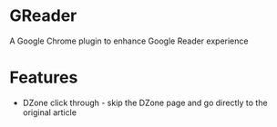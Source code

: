 GReader
=======
A Google Chrome plugin to enhance Google Reader experience

Features
========
* DZone click through - skip the DZone page and go directly to the original article

